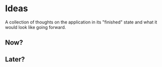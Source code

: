 # Ideas

A collection of thoughts on the application in its "finished" state and what it would look like going forward.

## Now?

## Later?
